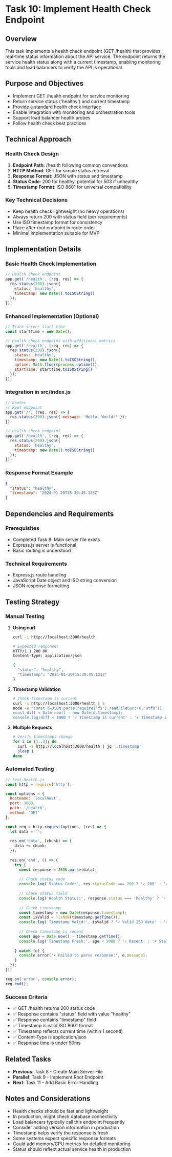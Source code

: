 # Task 10: Implement Health Check Endpoint

## Overview
This task implements a health check endpoint (GET /health) that provides real-time status information about the API service. The endpoint returns the service health status along with a current timestamp, enabling monitoring tools and load balancers to verify the API is operational.

## Purpose and Objectives
- Implement GET /health endpoint for service monitoring
- Return service status ('healthy') and current timestamp
- Provide a standard health check interface
- Enable integration with monitoring and orchestration tools
- Support load balancer health probes
- Follow health check best practices

## Technical Approach

### Health Check Design
1. **Endpoint Path**: /health following common conventions
2. **HTTP Method**: GET for simple status retrieval
3. **Response Format**: JSON with status and timestamp
4. **Status Code**: 200 for healthy, potential for 503 if unhealthy
5. **Timestamp Format**: ISO 8601 for universal compatibility

### Key Technical Decisions
- Keep health check lightweight (no heavy operations)
- Always return 200 with status field (per requirements)
- Use ISO timestamp format for consistency
- Place after root endpoint in route order
- Minimal implementation suitable for MVP

## Implementation Details

### Basic Health Check Implementation
```javascript
// Health check endpoint
app.get('/health', (req, res) => {
  res.status(200).json({
    status: 'healthy',
    timestamp: new Date().toISOString()
  });
});
```

### Enhanced Implementation (Optional)
```javascript
// Track server start time
const startTime = new Date();

// Health check endpoint with additional metrics
app.get('/health', (req, res) => {
  res.status(200).json({
    status: 'healthy',
    timestamp: new Date().toISOString(),
    uptime: Math.floor(process.uptime()),
    startTime: startTime.toISOString()
  });
});
```

### Integration in src/index.js
```javascript
// Routes
// Root endpoint
app.get('/', (req, res) => {
  res.status(200).json({ message: 'Hello, World!' });
});

// Health check endpoint
app.get('/health', (req, res) => {
  res.status(200).json({
    status: 'healthy',
    timestamp: new Date().toISOString()
  });
});
```

### Response Format Example
```json
{
  "status": "healthy",
  "timestamp": "2024-01-20T15:30:45.123Z"
}
```

## Dependencies and Requirements

### Prerequisites
- Completed Task 8: Main server file exists
- Express.js server is functional
- Basic routing is understood

### Technical Requirements
- Express.js route handling
- JavaScript Date object and ISO string conversion
- JSON response formatting

## Testing Strategy

### Manual Testing

1. **Using curl**
   ```bash
   curl -i http://localhost:3000/health
   
   # Expected response:
   HTTP/1.1 200 OK
   Content-Type: application/json
   
   {
     "status": "healthy",
     "timestamp": "2024-01-20T15:30:45.123Z"
   }
   ```

2. **Timestamp Validation**
   ```bash
   # Check timestamp is current
   curl -s http://localhost:3000/health | \
   node -e "const d=JSON.parse(require('fs').readFileSync(0,'utf8'));
   const diff = Date.now() - new Date(d.timestamp);
   console.log(diff < 1000 ? '✓ Timestamp is current' : '✗ Timestamp is stale');"
   ```

3. **Multiple Requests**
   ```bash
   # Verify timestamps change
   for i in {1..3}; do
     curl -s http://localhost:3000/health | jq '.timestamp'
     sleep 1
   done
   ```

### Automated Testing
```javascript
// test-health.js
const http = require('http');

const options = {
  hostname: 'localhost',
  port: 3000,
  path: '/health',
  method: 'GET'
};

const req = http.request(options, (res) => {
  let data = '';
  
  res.on('data', (chunk) => {
    data += chunk;
  });
  
  res.on('end', () => {
    try {
      const response = JSON.parse(data);
      
      // Check status code
      console.log('Status Code:', res.statusCode === 200 ? '✓ 200' : '✗ ' + res.statusCode);
      
      // Check status field
      console.log('Health Status:', response.status === 'healthy' ? '✓ healthy' : '✗ ' + response.status);
      
      // Check timestamp
      const timestamp = new Date(response.timestamp);
      const isValid = !isNaN(timestamp.getTime());
      console.log('Timestamp Valid:', isValid ? '✓ Valid ISO date' : '✗ Invalid date');
      
      // Check timestamp is recent
      const age = Date.now() - timestamp.getTime();
      console.log('Timestamp Fresh:', age < 5000 ? '✓ Recent' : '✗ Stale');
      
    } catch (e) {
      console.error('✗ Failed to parse response:', e.message);
    }
  });
});

req.on('error', console.error);
req.end();
```

### Success Criteria
- ✅ GET /health returns 200 status code
- ✅ Response contains "status" field with value "healthy"
- ✅ Response contains "timestamp" field
- ✅ Timestamp is valid ISO 8601 format
- ✅ Timestamp reflects current time (within 1 second)
- ✅ Content-Type is application/json
- ✅ Response time is under 50ms

## Related Tasks
- **Previous**: Task 8 - Create Main Server File
- **Parallel**: Task 9 - Implement Root Endpoint
- **Next**: Task 11 - Add Basic Error Handling

## Notes and Considerations
- Health checks should be fast and lightweight
- In production, might check database connectivity
- Load balancers typically call this endpoint frequently
- Consider adding version information in production
- Timestamp helps verify the response is fresh
- Some systems expect specific response formats
- Could add memory/CPU metrics for detailed monitoring
- Status should reflect actual service health in production